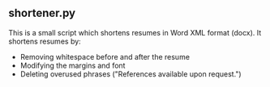 shortener.py
--------------
This is a small script which shortens resumes in Word XML format (docx). It shortens resumes by:

- Removing whitespace before and after the resume
- Modifying the margins and font
- Deleting overused phrases ("References available upon request.")
